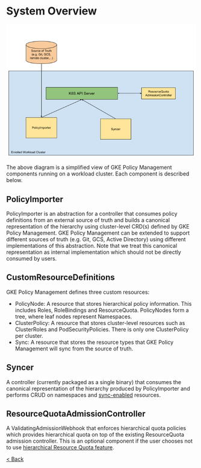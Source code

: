 # System Overview

![drawing](../img/nomos_arch.png)

The above diagram is a simplified view of GKE Policy Management components
running on a workload cluster. Each component is described below.

## PolicyImporter

PolicyImporter is an abstraction for a controller that consumes policy
definitions from an external source of truth and builds a canonical
representation of the hierarchy using cluster-level CRD(s) defined by GKE Policy
Management. GKE Policy Management can be extended to support different sources
of truth (e.g. Git, GCS, Active Directory) using different implementations of
this abstraction. Note that we treat this canonical representation as internal
implementation which should not be directly consumed by users.

## CustomResourceDefinitions

GKE Policy Management defines three custom resources:

*   PolicyNode: A resource that stores hierarchical policy information. This
    includes Roles, RoleBindings and ResourceQuota. PolicyNodes form a tree,
    where leaf nodes represent Namespaces.
*   ClusterPolicy: A resource that stores cluster-level resources such as
    ClusterRoles and PodSecurityPolicies. There is only one ClusterPolicy per
    cluster.
*   Sync: A resource that stores the resource types that GKE Policy Management
    will sync from the source of truth.

## Syncer

A controller (currently packaged as a single binary) that consumes the canonical
representation of the hierarchy produced by PolicyImporter and performs CRUD on
namespaces and [sync-enabled](system_config.md#Sync) resources.

## ResourceQuotaAdmissionController

A ValidatingAdmissionWebhook that enforces hierarchical quota policies which
provides hierarchical quota on top of the existing ResourceQuota admission
controller. This is an optional component if the user chooses not to use
[hierarchical Resource Quota feature](rq.md).

[< Back](../../README.md)
